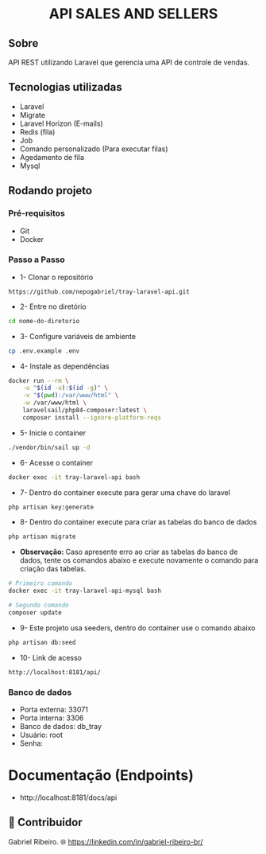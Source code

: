 <h1 align="center">
API SALES AND SELLERS
</h1>

## Sobre
API REST utilizando Laravel que gerencia uma API de controle de vendas.

## Tecnologias utilizadas
- Laravel
- Migrate
- Laravel Horizon (E-mails)
- Redis (fila)
- Job
- Comando personalizado (Para executar filas)
- Agedamento de fila
- Mysql

## Rodando projeto
### Pré-requisitos
- Git
- Docker

### Passo a Passo
- 1- Clonar o repositório
```
https://github.com/nepogabriel/tray-laravel-api.git
```

- 2- Entre no diretório 
```bash
cd nome-do-diretorio
```

- 3- Configure variáveis de ambiente
```bash
cp .env.example .env
```

- 4- Instale as dependências
```bash
docker run --rm \
    -u "$(id -u):$(id -g)" \
    -v "$(pwd):/var/www/html" \
    -w /var/www/html \
    laravelsail/php84-composer:latest \
    composer install --ignore-platform-reqs
```

- 5- Inicie o container
```bash
./vendor/bin/sail up -d
```

- 6- Acesse o container
```bash
docker exec -it tray-laravel-api bash
```

- 7- Dentro do container execute para gerar uma chave do laravel
```bash
php artisan key:generate
```

- 8- Dentro do container execute para criar as tabelas do banco de dados
```bash
php artisan migrate
```

- **Observação:** Caso apresente erro ao criar as tabelas do banco de dados, tente os comandos abaixo e execute novamente o comando para criação das tabelas. 
``` bash
# Primeiro comando
docker exec -it tray-laravel-api-mysql bash

# Segundo comando
composer update
```

- 9- Este projeto usa seeders, dentro do container use o comando abaixo
``` bash
php artisan db:seed
```

- 10- Link de acesso
```
http://localhost:8181/api/
```

### Banco de dados
- Porta externa: 33071
- Porta interna: 3306
- Banco de dados: db_tray
- Usuário: root
- Senha:

# Documentação (Endpoints)
- http://localhost:8181/docs/api

## 👥 Contribuidor
Gabriel Ribeiro.
🌐 https://linkedin.com/in/gabriel-ribeiro-br/
